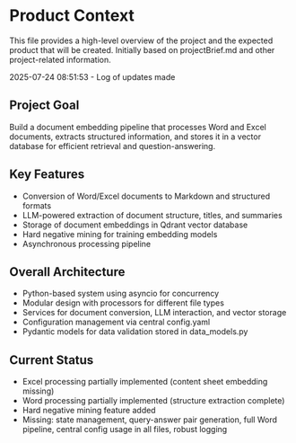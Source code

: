 # Product Context

This file provides a high-level overview of the project and the expected product that will be created. Initially based on projectBrief.md and other project-related information.

2025-07-24 08:51:53 - Log of updates made

## Project Goal
Build a document embedding pipeline that processes Word and Excel documents, extracts structured information, and stores it in a vector database for efficient retrieval and question-answering.

## Key Features
- Conversion of Word/Excel documents to Markdown and structured formats
- LLM-powered extraction of document structure, titles, and summaries
- Storage of document embeddings in Qdrant vector database
- Hard negative mining for training embedding models
- Asynchronous processing pipeline

## Overall Architecture
- Python-based system using asyncio for concurrency
- Modular design with processors for different file types
- Services for document conversion, LLM interaction, and vector storage
- Configuration management via central config.yaml
- Pydantic models for data validation stored in data_models.py

## Current Status
- Excel processing partially implemented (content sheet embedding missing)
- Word processing partially implemented (structure extraction complete)
- Hard negative mining feature added
- Missing: state management, query-answer pair generation, full Word pipeline, central config usage in all files, robust logging